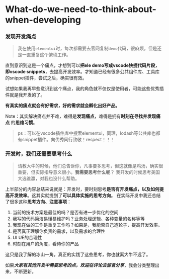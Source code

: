 # What-do-we-need-to-think-about-when-developing

### 发现开发痛点
> 我在使用`elementui`时，每次都需要去官网复制`demo`代码，很麻烦，但是还是一直重复这个繁琐工作。

直到意识到这是一个痛点，才想到可以**把ele demo写成vscode快捷代码片段，即vscode  snippets**，去提高开发效率。才知道已经有很多公共组件库、工具库的snippet插件，尝试之后，确实很有效。

试想如果我再早些意识到这个痛点，我的角色就不仅仅是使用者，可能这些优秀插件就是我开发的了。

**有真实的痛点就会有好需求，好的需求就会孵化出好产品。**

Note：其实解决痛点并不难，难得是**发现痛点**，难得是拥有**时刻在寻找并发现痛点** 的**思维习惯**。

> ps：可以在vscode插件库中搜索elementui，同理，lodash等公共库也都有snippet插件。向优秀同行致敬！respect！！！

### 开发时，我们还需要思考什么

> 请教大牛的时候，他们总告诉你，凡事要多思考，但这就像是鸡汤，确实很重要，但实际指导意义很小。**我需要思考什么呢**？
> 我开发的时候思考美国大选谁赢，对我也没什么帮助。

上半部分的内容总结来说就是：开发时，要时刻思考**是否有开发痛点，以及如何提高开发效率**。这其实就提到了**可以具体实施的思考方向**。
在实际开发中我还总结了很多这种**思考方向、注意事项**：
1. 当前的技术方案是最佳的吗？是否有进一步优化的空间
2. 我写的代码简洁易懂易维护吗？业务处理逻辑、各种变量的名称等等
3. 我现在做的工作是重复工作吗？如果是，我能否自己造轮子，提高开发效率。
3. 是否真正理解你负责的需求，以及需求的合理性
4. UI UE的合理性
5. 时刻在用户的角度，看待你的产品

这只是我了解的冰山一角，真正的实践了这些思考，你也就离大牛不远了。

如果***大家有其他开发中需要思考的点，欢迎在评论去留言分享***，我会分类整理出来，不断更新。


